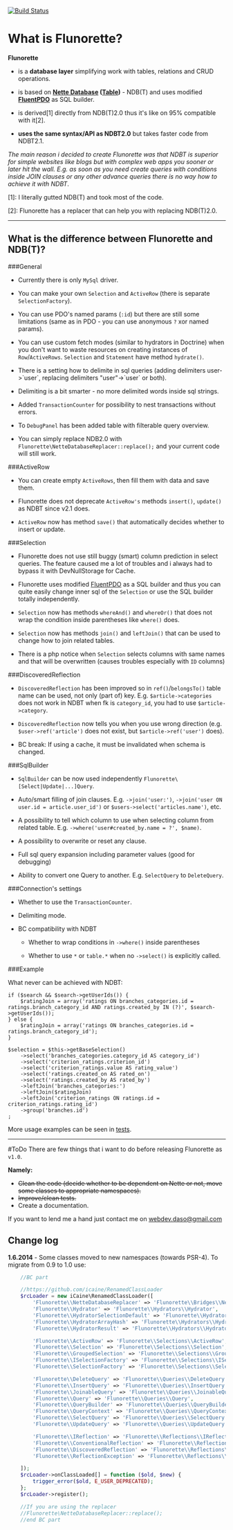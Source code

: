 [![Build Status](https://travis-ci.org/icaine/flunorette.svg?branch=v1.0)](https://travis-ci.org/icaine/flunorette)

What is Flunorette?
===================
**Flunorette**

- is a **database layer** simplifying work with tables, relations and CRUD operations.

- is based on **[Nette Database](http://doc.nette.org/en/2.0/database) ([Table](http://doc.nette.org/en/2.0/database-table))** - NDB(T) and uses modified **[FluentPDO](http://fluentpdo.com)** as SQL builder.

- is derived[1] directly from NDB(T)2.0 thus it's like on 95% compatible with it[2].

- **uses the same syntax/API as NDBT2.0** but takes faster code from NDBT2.1.

*The main reason i decided to create Flunorette was that NDBT is superior for simple websites like blogs but with complex web apps you sooner or later hit the wall. E.g. as soon as you need create queries with conditions inside JOIN clauses or any other advance queries there is no way how to achieve it with NDBT*.



[1]: I literally gutted NDB(T) and took most of the code.

[2]: Flunorette has a replacer that can help you with replacing NDB(T)2.0.

---

What is the difference between Flunorette and NDB(T)?
-----------------------------------------------------

###General

- Currently there is only `MySql` driver.

- You can make your own `Selection` and `ActiveRow` (there is separate `SelectionFactory`).

- You can use PDO's named params (`:id`) but there are still some limitations (same as in PDO - you can use anonymous `?` xor named params).

- You can use custom fetch modes (similar to hydrators in Doctrine) when you don't want to waste resources on creating instances of `Row`/`ActiveRows`. `Selection` and `Statement` have method `hydrate()`.

- There is a setting how to delimite in sql queries (adding delimiters user->\`user\`, replacing delimiters "user"->\`user\` or both).

- Delimiting is a bit smarter - no more delimited words inside sql strings.

- Added `TransactionCounter` for possibility to nest transactions without errors.

- To `DebugPanel` has been added table with filterable query overview.

- You can simply replace NDB2.0 with `Flunorette\NetteDatabaseReplacer::replace();` and your current code will still work.

###ActiveRow

- You can create empty `ActiveRows`, then fill them with data and save them.

- Flunorette does not deprecate `ActiveRow's` methods `insert()`, `update()` as NDBT since v2.1 does.

- `ActiveRow` now has method `save()` that automatically decides whether to insert or update.

###Selection

- Flunorette does not use still buggy (smart) column prediction in select queries. The feature caused me a lot of troubles and i always had to bypass it with DevNullStorage for Cache.

- Flunorette uses modified [FluentPDO](http://fluentpdo.com) as a SQL builder and thus you can quite easily change inner sql of the `Selection` or use the SQL builder totally independently.

- `Selection` now has methods `whereAnd()` and `whereOr()` that does not wrap the condition inside parentheses like `where()` does.

- `Selection` now has methods `join()` and `leftJoin()` that can be used to change how to join related tables.

- There is a php notice when `Selection` selects columns with same names and that will be overwritten (causes troubles especially with `ID` columns)

###DiscoveredReflection

- `DiscoveredReflection` has been improved so in `ref()`/`belongsTo()` table name can be used, not only (part of) key. E.g. `$article->categories` does not work in NDBT when fk is `category_id`, you had to use `$article->category`.

- `DiscoveredReflection` now tells you when you use wrong direction (e.g. `$user->ref('article')` does not exist, but `$article->ref('user')` does).

- BC break: If using a cache, it must be invalidated when schema is changed.

###SqlBuilder

- `SqlBuilder` can be now used independently `Flunorette\[Select|Update|...]Query`.

- Auto/smart filling of join clauses. E.g. `->join('user:')`, `->join('user ON user.id = article.user_id')` or `$users->select('articles.name')`, etc.

- A possibility to tell which column to use when selecting column from related table. E.g. `->where('user#created_by.name = ?', $name)`.

- A possibility to overwrite or reset any clause.

- Full sql query expansion including parameter values (good for debugging)

- Ability to convert one Query to another. E.g. `SelectQuery` to `DeleteQuery`.

###Connection's settings

- Whether to use the `TransactionCounter`.

- Delimiting mode.

- BC compatibility with NDBT
    - Whether to wrap conditions in `->where()` inside parentheses

    - Whether to use `*` or `table.*` when no `->select()` is explicitly called.

###Example

What never can be achieved with NDBT:

    if ($search && $search->getUserIds()) {
        $ratingJoin = array('ratings ON branches_categories.id = ratings.branch_category_id AND ratings.created_by IN (?)', $search->getUserIds());
    } else {
        $ratingJoin = array('ratings ON branches_categories.id = ratings.branch_category_id');
    }

    $selection = $this->getBaseSelection()
        ->select('branches_categories.category_id AS category_id')
        ->select('criterion_ratings.criterion_id')
        ->select('criterion_ratings.value AS rating_value')
        ->select('ratings.created_on AS rated_on')
        ->select('ratings.created_by AS rated_by')
        ->leftJoin('branches_categories:')
        ->leftJoin($ratingJoin)
        ->leftJoin('criterion_ratings ON ratings.id = criterion_ratings.rating_id')
        ->group('branches.id')
    ;

More usage examples can be seen in [tests](https://github.com/icaine/Flunorette/tree/master/tests).

---

#ToDo
There are few things that i want to do before releasing Flunorette as `v1.0`.

**Namely:**

- ~~Clean the code (decide whether to be dependent on Nette or not, move some classes to appropriate namespaces).~~
- ~~Improve/clean tests.~~
- Create a documentation.

If you want to lend me a hand just contact me on webdev.daso@gmail.com


Change log
----------

**1.6.2014** - Some classes moved to new namespaces (towards PSR-4). To migrate from 0.9 to 1.0 use:
```php
	//BC part

	//https://github.com/icaine/RenamedClassLoader
	$rcLoader = new iCaine\RenamedClassLoader([
		'Flunorette\\NetteDatabaseReplacer' => 'Flunorette\\Bridges\\Nette\\NetteDatabaseReplacer',
		'Flunorette\\Hydrator' => 'Flunorette\\Hydrators\\Hydrator',
		'Flunorette\\HydratorSelectionDefault' => 'Flunorette\\Hydrators\\HydratorSelection',
		'Flunorette\\HydratorArrayHash' => 'Flunorette\\Hydrators\\HydratorArrayHash',
		'Flunorette\\HydratorResult' => 'Flunorette\\Hydrators\\HydratorField',

		'Flunorette\\ActiveRow' => 'Flunorette\\Selections\\ActiveRow',
		'Flunorette\\Selection' => 'Flunorette\\Selections\\Selection',
		'Flunorette\\GroupedSelection' => 'Flunorette\\Selections\\GroupedSelection',
		'Flunorette\\ISelectionFactory' => 'Flunorette\\Selections\\ISelectionFactory',
		'Flunorette\\SelectionFactory' => 'Flunorette\\Selections\\SelectionFactory',

		'Flunorette\\DeleteQuery' => 'Flunorette\\Queries\\DeleteQuery',
		'Flunorette\\InsertQuery' => 'Flunorette\\Queries\\InsertQuery',
		'Flunorette\\JoinableQuery' => 'Flunorette\\Queries\\JoinableQuery',
		'Flunorette\\Query' => 'Flunorette\\Queries\\Query',
		'Flunorette\\QueryBuilder' => 'Flunorette\\Queries\\QueryBuilder',
		'Flunorette\\QueryContext' => 'Flunorette\\Queries\\QueryContext',
		'Flunorette\\SelectQuery' => 'Flunorette\\Queries\\SelectQuery',
		'Flunorette\\UpdateQuery' => 'Flunorette\\Queries\\UpdateQuery',

		'Flunorette\\IReflection' => 'Flunorette\\Reflections\\IReflection',
		'Flunorette\\ConventionalReflection' => 'Flunorette\\Reflections\\ConventionalReflection',
		'Flunorette\\DiscoveredReflection' => 'Flunorette\\Reflections\\DiscoveredReflection',
		'Flunorette\\ReflectionException' => 'Flunorette\\Reflections\\ReflectionException',

	]);
    $rcLoader->onClassLoaded[] = function ($old, $new) {
        trigger_error($old, E_USER_DEPRECATED);
    };
    $rcLoader->register();

	//If you are using the replacer
	//Flunorette\NetteDatabaseReplacer::replace();
	//end BC part
```
